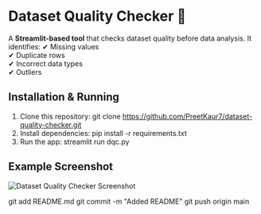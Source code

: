 # Dataset Quality Checker 📝

A **Streamlit-based tool** that checks dataset quality before data analysis. It identifies:
✔ Missing values  
✔ Duplicate rows  
✔ Incorrect data types  
✔ Outliers  

## Installation & Running  
1. Clone this repository:
git clone https://github.com/PreetKaur7/dataset-quality-checker.git
2. Install dependencies:
pip install -r requirements.txt
3. Run the app:
streamlit run dqc.py

## Example Screenshot
![Dataset Quality Checker Screenshot](screenshot.png)

git add README.md
git commit -m "Added README"
git push origin main


